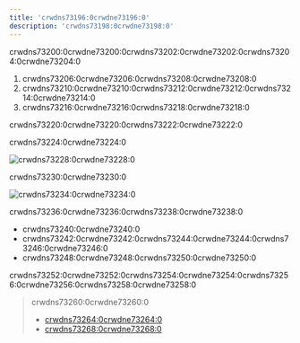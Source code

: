 ```yaml
---
title: 'crwdns73196:0crwdne73196:0'
description: 'crwdns73198:0crwdne73198:0'
---
```


crwdns73200:0crwdne73200:0crwdns73202:0crwdne73202:0crwdns73204:0crwdne73204:0

1. crwdns73206:0crwdne73206:0crwdns73208:0crwdne73208:0
2. crwdns73210:0crwdne73210:0crwdns73212:0crwdne73212:0crwdns73214:0crwdne73214:0
3. crwdns73216:0crwdne73216:0crwdns73218:0crwdne73218:0

crwdns73220:0crwdne73220:0crwdns73222:0crwdne73222:0

crwdns73224:0crwdne73224:0

![crwdns73228:0crwdne73228:0](crwdns73226:0crwdne73226:0)

crwdns73230:0crwdne73230:0

![crwdns73234:0crwdne73234:0](crwdns73232:0crwdne73232:0)

crwdns73236:0crwdne73236:0crwdns73238:0crwdne73238:0

- crwdns73240:0crwdne73240:0
- crwdns73242:0crwdne73242:0crwdns73244:0crwdne73244:0crwdns73246:0crwdne73246:0
- crwdns73248:0crwdne73248:0crwdns73250:0crwdne73250:0

crwdns73252:0crwdne73252:0crwdns73254:0crwdne73254:0crwdns73256:0crwdne73256:0crwdns73258:0crwdne73258:0

> crwdns73260:0crwdne73260:0
> 
> - [crwdns73264:0crwdne73264:0](crwdns73262:0%28crwdnd73262:0%3dcrwdnd73262:0%29crwdne73262:0)
> - [crwdns73268:0crwdne73268:0](crwdns73266:0crwdne73266:0)
